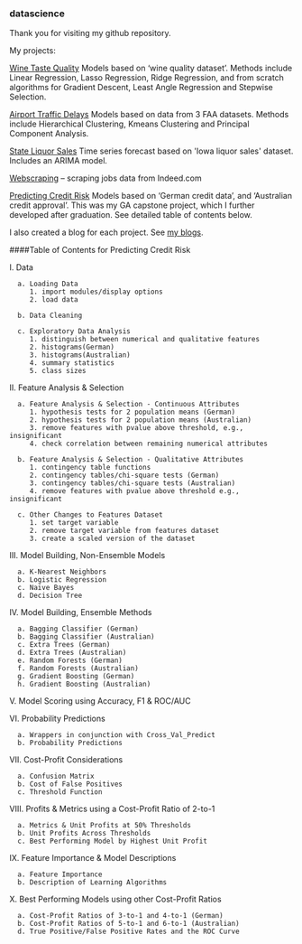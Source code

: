 
### datascience

Thank you for visiting my github repository. 

My projects:

[Wine Taste Quality](https://github.com/peterco877/datascience/blob/master/code/Wine_Taste_Quality/Wine_Taste_Quality.ipynb) Models based on ‘wine quality dataset’.  Methods include Linear Regression, Lasso Regression, Ridge Regression, and from scratch algorithms for Gradient Descent, Least Angle Regression and Stepwise Selection. <br> 

[Airport Traffic Delays](https://github.com/peterco877/datascience/blob/master/code/Airport_Traffic_Delays/Airport_Traffic_Delays.ipynb) Models based on data from 3 FAA datasets.  Methods include Hierarchical Clustering, Kmeans Clustering and Principal Component Analysis. <br>

[State Liquor Sales](https://github.com/peterco877/datascience/blob/master/code/State_Liquor_Sales_Forecast/State_Liquor_Sales_Forecast.ipynb) Time series forecast based on 'Iowa liquor sales' dataset.  Includes an ARIMA model. <br>

[Webscraping](https://github.com/peterco877/datascience/blob/master/code/Webscraping/Webscraping_Jobs.ipynb) – scraping jobs data from Indeed.com <br>

[Predicting Credit Risk](https://github.com/peterco877/datascience/blob/master/code/Predicting_Credit_Risk/Predicting_Credit_Risk.ipynb) Models based on ‘German credit data’, and ‘Australian credit approval’.  This was my GA capstone project, which I further developed after graduation.  See detailed table of contents below.

I also created a blog for each project.  See [my blogs](https://peterco877.github.io/). 


####Table of Contents for Predicting Credit Risk

I.    Data

      a. Loading Data
         1. import modules/display options
         2. load data

      b. Data Cleaning
      
      c. Exploratory Data Analysis
         1. distinguish between numerical and qualitative features
         2. histograms(German)
         3. histograms(Australian)
         4. summary statistics
         5. class sizes

II.   Feature Analysis & Selection 

      a. Feature Analysis & Selection - Continuous Attributes                             
         1. hypothesis tests for 2 population means (German)                
         2. hypothesis tests for 2 population means (Australian)             
         3. remove features with pvalue above threshold, e.g., insignificant 
         4. check correlation between remaining numerical attributes        

      b. Feature Analysis & Selection - Qualitative Attributes              
         1. contingency table functions                                     
         2. contingency tables/chi-square tests (German)                    
         3. contingency tables/chi-square tests (Australian)                 
         4. remove features with pvalue above threshold e.g., insignificant 
      
      c. Other Changes to Features Dataset                                  
         1. set target variable                                             
         2. remove target variable from features dataset                    
         3. create a scaled version of the dataset                          

III.  Model Building, Non-Ensemble Models 

      a. K-Nearest Neighbors                                                
      b. Logistic Regression                                                
      c. Naive Bayes                                                        
      d. Decision Tree                                                      
        
IV.   Model Building, Ensemble Methods

      a. Bagging Classifier (German)                                        
      b. Bagging Classifier (Australian)                                     
      c. Extra Trees (German)                                               
      d. Extra Trees (Australian)                                            
      e. Random Forests (German)                                            
      f. Random Forests (Australian)                                        
      g. Gradient Boosting (German)                                         
      h. Gradient Boosting (Australian)                                      
     
V.    Model Scoring using Accuracy, F1 & ROC/AUC                                                     
 
VI.   Probability Predictions 

      a. Wrappers in conjunction with Cross_Val_Predict                               
      b. Probability Predictions                                            
    
VII.  Cost-Profit Considerations

      a. Confusion Matrix                                                                 
      b. Cost of False Positives                                            
      c. Threshold Function                                                 
          
VIII. Profits & Metrics using a Cost-Profit Ratio of 2-to-1

      a. Metrics & Unit Profits at 50% Thresholds                           
      b. Unit Profits Across Thresholds                                     
      c. Best Performing Model by Highest Unit Profit                       

IX.   Feature Importance & Model Descriptions

      a. Feature Importance                                                 
      b. Description of Learning Algorithms                                 

X.    Best Performing Models using other Cost-Profit Ratios

      a. Cost-Profit Ratios of 3-to-1 and 4-to-1 (German) 
      b. Cost-Profit Ratios of 5-to-1 and 6-to-1 (Australian)
      d. True Positive/False Positive Rates and the ROC Curve

